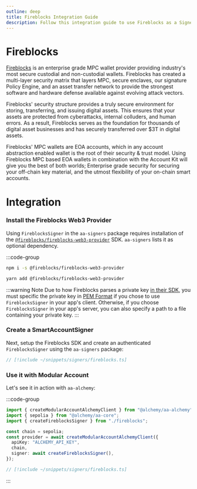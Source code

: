 ```yaml
---
outline: deep
title: Fireblocks Integration Guide
description: Follow this integration guide to use Fireblocks as a Signer with Account Kit, a vertically integrated stack for building apps that support ERC-4337 and ERC-6900.
---
```


# Fireblocks

[Fireblocks](https://www.fireblocks.com/) is an enterprise grade MPC wallet provider providing industry's most secure custodial and non-custodial wallets. Fireblocks has created a multi-layer security matrix that layers MPC, secure enclaves, our signature Policy Engine, and an asset transfer network to provide the strongest software and hardware defense available against evolving attack vectors.

Fireblocks' security structure provides a truly secure environment for storing, transferring, and issuing digital assets. This ensures that your assets are protected from cyberattacks, internal colluders, and human errors. As a result, Fireblocks serves as the foundation for thousands of digital asset businesses and has securely transferred over $3T in digital assets.

Fireblocks' MPC wallets are EOA accounts, which in any account abstraction enabled wallet is the root of their security & trust model. Using Fireblocks MPC based EOA wallets in combination with the Account Kit will give you the best of both worlds; Enterprise grade security for securing your off-chain key material, and the utmost flexibility of your on-chain smart accounts.

# Integration

### Install the Fireblocks Web3 Provider

Using `FireblocksSigner` in the `aa-signers` package requires installation of the [`@fireblocks/fireblocks-web3-provider`](https://github.com/fireblocks/fireblocks-web3-provider) SDK. `aa-signers` lists it as optional dependency.

:::code-group

```bash [npm]
npm i -s @fireblocks/fireblocks-web3-provider
```

```bash [yarn]
yarn add @fireblocks/fireblocks-web3-provider
```

:::warning Note
Due to how Fireblocks parses a private key [in their SDK](https://github.com/fireblocks/fireblocks-web3-provider/blob/main/src/provider.ts#L106-L116), you must specific the private key in [PEM Format](https://docs.progress.com/bundle/datadirect-hybrid-data-pipeline-installation-46/page/PEM-file-format.html#:~:text=A%20PEM%20encoded%20file%20includes,%2D%2D%2D%2D%2D%22.) if you chose to use `FireblocksSigner` in your app's client. Otherwise, if you choose `FireblocksSigner` in your app's server, you can also specify a path to a file containing your private key.
:::

### Create a SmartAccountSigner

Next, setup the Fireblocks SDK and create an authenticated `FireblocksSigner` using the `aa-signers` package:

```ts [fireblocks.ts]
// [!include ~/snippets/signers/fireblocks.ts]
```

### Use it with Modular Account

Let's see it in action with `aa-alchemy`:

:::code-group

```ts [example.ts]
import { createModularAccountAlchemyClient } from "@alchemy/aa-alchemy";
import { sepolia } from "@alchemy/aa-core";
import { createFireblocksSigner } from "./fireblocks";

const chain = sepolia;
const provider = await createModularAccountAlchemyClient({
  apiKey: "ALCHEMY_API_KEY",
  chain,
  signer: await createFireblocksSigner(),
});
```

```ts [fireblocks.ts]
// [!include ~/snippets/signers/fireblocks.ts]
```

:::
